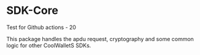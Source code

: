 # SDK-Core

Test for Github actions - 20

This package handles the apdu request, cryptography and some common logic for other CoolWalletS SDKs.
